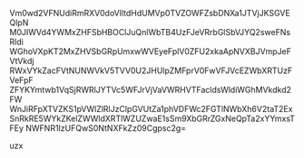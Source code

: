 Vm0wd2VFNUdiRmRXV0doVlltdHdUMVp0TVZOWFZsbDNXa1JTVjJKSGVEQlpN
M0JIWVd4YWMxZHFSbHBOClJuQnlWbTB4UzFJeVRrbGlSbVJYQ2sweFNsRldi
WGhoVXpKT2MxZHVSbGRpUmxwWVEyeFplV0ZFU2xkaApNVXBJVmpJeFVtVkdj
RWxVYkZacFVtNUNWVkV5TVV0U2JHUlpZMFprV0FwVFJVcEZWbXRTUzFVeFpF
ZFYKYmtwb1VqSjRWRlJYTVc5WFJrVjVaVWRHVTFacldsWldiWGhMVkdkd2FW
WnJiRFpXTVZKS1pVWlZlRlJzClpGVUtZa1phVDFWc2FGTlNWbXh6V2taT2Ex
SnRkRE5WYkZKelZWWldXRTlWZUZwaE1sSm9XbGRrZGxNeQpTa2xYYmxsTFEy
NWFNR1IzUFQwS0NtNXFkZz09Cgpsc2g=

uzx